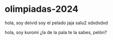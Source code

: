 # olimpiadas-2024
hola, soy deivid
soy el pelado jaja salu2
xdxdxdxd

hola, soy kuromi ¿la de la pala te la sabes, pelón?
